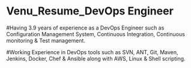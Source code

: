 # Venu_Resume_DevOps Engineer

#Having 3.9 years of experience as a DevOps Engineer such as Configuration Management System, Continuous Integration, Continuous monitoring &amp; Test management.

#Working Experience in DevOps tools such as SVN, ANT, Git, Maven, Jenkins, Docker, Chef & Ansible along with AWS, Linux & Shell scripting.
